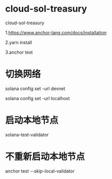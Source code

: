 # cloud-sol-treasury
cloud-sol-treasury

1.https://www.anchor-lang.com/docs/installation

2.yarn install

3.anchor test

# 切换网络
solana config set -url devnet

solana config set -url localhost

# 启动本地节点
solana-test-validator

# 不重新启动本地节点
anchor test --skip-local-validator